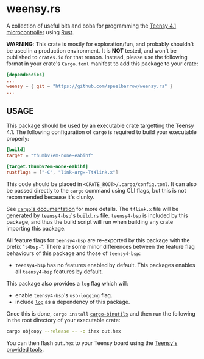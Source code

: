 # weensy.rs

A collection of useful bits and bobs for programming the 
[Teensy 4.1 microcontroller](https://www.pjrc.com/store/teensy41.html) using [Rust](https://rust-lang.org).

**WARNING**:
This crate is mostly for exploration/fun, and probably shouldn't be used in a production environment. It is **NOT**
tested, and won't be published to `crates.io` for that reason. Instead, please use the following format in your crate's
`Cargo.toml` manifest to add this package to your crate:
```toml
[dependencies]
...
weensy = { git = "https://github.com/speelbarrow/weensy.rs" }
...
```

## USAGE
This package should be used by an executable crate targetting the Teensy 4.1. The following configuration of `cargo` 
is required to build your executable properly:
```toml
[build]
target = "thumbv7em-none-eabihf"

[target.thumbv7em-none-eabihf]
rustflags = ["-C", "link-arg=-Tt4link.x"]
```
This code should be placed in `<CRATE_ROOT>/.cargo/config.toml`. It can also be passed directly to the `cargo` command
using CLI flags, but this is not recommended because it's clunky.

See [`cargo`'s documentation](https://doc.rust-lang.org/cargo/reference/config.html) for more details. The `t4link.x`
file will be generated by [`teensy4-bsp`](https://docs.rs/teensy4-bsp/latest/teensy4_bsp/)'s
[`build.rs`](https://github.com/mciantyre/teensy4-rs/blob/master/build.rs) file. `teensy4-bsp` is included by this
package, and thus the build script will run when building any crate importing this package. 

All feature flags for `teensy4-bsp` are re-exported by this package with the prefix "`t4bsp-`".
There are some minor differences between the feature flag behaviours of this package and those of `teensy4-bsp`:
- `teensy4-bsp` has no features enabled by default. This packages enables all `teensy4-bsp` features by default. 

This package also provides a `log` flag which will:
- enable `teensy4-bsp`'s `usb-logging` flag.
- include [`log`](https://docs.rs/log/latest/log/) as a dependency of this package.

Once this is done, `cargo install` [`cargo-binutils`](https://github.com/mciantyre/teensy4-rs/blob/master/build.rs) and
then run the following in the root directory of your executable crate:
```sh
cargo objcopy --release -- -o ihex out.hex
```

You can then flash `out.hex` to your Teensy board using the
[Teensy's provided tools](https://www.pjrc.com/teensy/loader.html).
